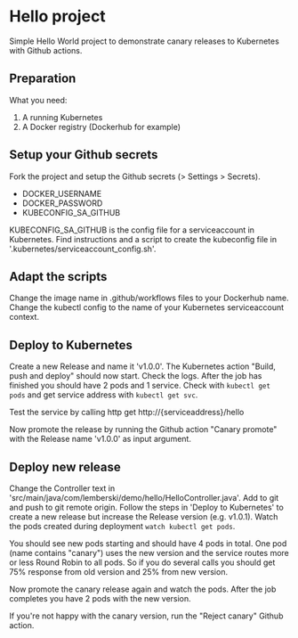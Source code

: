 # Hello project

Simple Hello World project to demonstrate canary releases to Kubernetes with Github actions.

## Preparation

What you need:
1. A running Kubernetes
2. A Docker registry (Dockerhub for example)

## Setup your Github secrets

Fork the project and setup the Github secrets (> Settings > Secrets).

* DOCKER_USERNAME
* DOCKER_PASSWORD
* KUBECONFIG_SA_GITHUB

KUBECONFIG_SA_GITHUB is the config file for a serviceaccount in Kubernetes. Find instructions and a script to create the kubeconfig file in '.kubernetes/serviceaccount_config.sh'.

## Adapt the scripts

Change the image name in .github/workflows files to your Dockerhub name. Change the kubectl config to the name of your Kubernetes serviceaccount context.

## Deploy to Kubernetes

Create a new Release and name it 'v1.0.0'. The Kubernetes action "Build, push and deploy" should now start. Check the logs. After the job has finished you should have 2 pods and 1 service. Check with `kubectl get pods` and get service address with `kubectl get svc`.

Test the service by calling http get http://{serviceaddress}/hello

Now promote the release by running the Github action "Canary promote" with the Release name 'v1.0.0' as input argument.

## Deploy new release

Change the Controller text in 'src/main/java/com/lemberski/demo/hello/HelloController.java'. Add to git and push to git remote origin. Follow the steps in 'Deploy to Kubernetes' to create a new release but increase the Release version (e.g. v1.0.1). Watch the pods created during deployment `watch kubectl get pods`.

You should see new pods starting and should have 4 pods in total. One pod (name contains "canary") uses the new version and the service routes more or less Round Robin to all pods. So if you do several calls you should get 75% response from old version and 25% from new version.

Now promote the canary release again and watch the pods. After the job completes you have 2 pods with the new version.

If you're not happy with the canary version, run the "Reject canary" Github action.

